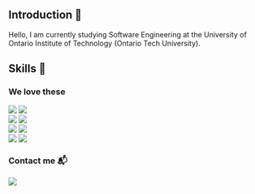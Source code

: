 ## Introduction :wave:
Hello, I am currently studying Software Engineering at the University of Ontario Institute of Technology (Ontario Tech University).

## Skills :wrench:
### We love these
<span>
<img src="https://img.shields.io/badge/-Javascript-F7DF1E?logo=javascript&logoColor=white&style=flat" />
<img src="https://img.shields.io/badge/-Typescript-3178C6?logo=typescript&logoColor=white&style=flat" />
<br/>
<img src="https://img.shields.io/badge/-React-61DAFB?logo=react&logoColor=white&style=flat" />
<img src="https://img.shields.io/badge/-Tailwind CSS-06B6D4?logo=tailwind css&logoColor=white&style=flat" />
<br/>
<img src="https://img.shields.io/badge/-Python-3776AB?logo=python&logoColor=white&style=flat" />
<img src="https://img.shields.io/badge/-SQLite-7777FF?logo=sqlite&logoColor=white&style=flat" />
<br/>
<img src="https://img.shields.io/badge/-C++-00599C?logo=cplusplus&logoColor=white&style=flat" />
<img src="https://img.shields.io/badge/-Arduino-0E5980?logo=arduino&logoColor=white&style=flat" />
<span/>


### Contact me :mailbox_with_mail:
<a title="jonathan.leaper@ontariotechu.net" href="mailto:jonathan.leaper@ontariotechu.net"><img src="https://img.shields.io/badge/-Email-EA4335?logo=gmail&logoColor=white&style=for-the-badge" /></a>
